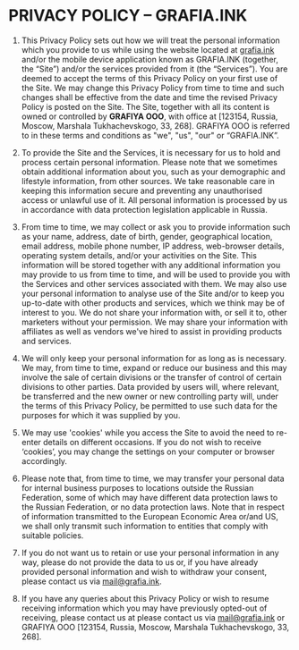 # PRIVACY POLICY – GRAFIA.INK

1.	This Privacy Policy sets out how we will treat the personal information which you provide to us while using the website located at [grafia.ink](https://grafia.ink/) and/or the mobile device application known as GRAFIA.INK (together, the “Site”) and/or the services provided from it (the “Services”). You are deemed to accept the terms of this Privacy Policy on your first use of the Site. We may change this Privacy Policy from time to time and such changes shall be effective from the date and time the revised Privacy Policy is posted on the Site. The Site, together with all its content is owned or controlled by **GRAFIYA OOO**, with office at [123154, Russia, Moscow, Marshala Tukhachevskogo, 33, 268]. GRAFIYA OOO is referred to in these terms and conditions as "we", "us", "our" or “GRAFIA.INK”.

2.	To provide the Site and the Services, it is necessary for us to hold and process certain personal information. Please note that we sometimes obtain additional information about you, such as your demographic and lifestyle information, from other sources. We take reasonable care in keeping this information secure and preventing any unauthorised access or unlawful use of it. All personal information is processed by us in accordance with data protection legislation applicable in Russia.

3.	From time to time, we may collect or ask you to provide information such as your name, address, date of birth, gender, geographical location, email address, mobile phone number, IP address, web-browser details, operating system details, and/or your activities on the Site. This information will be stored together with any additional information you may provide to us from time to time, and will be used to provide you with the Services and other services associated with them. We may also use your personal information to analyse use of the Site and/or to keep you up-to-date with other products and services, which we think may be of interest to you. We do not share your information with, or sell it to, other marketers without your permission. We may share your information with affiliates as well as vendors we've hired to assist in providing products and services.

4.	We will only keep your personal information for as long as is necessary. We may, from time to time, expand or reduce our business and this may involve the sale of certain divisions or the transfer of control of certain divisions to other parties. Data provided by users will, where relevant, be transferred and the new owner or new controlling party will, under the terms of this Privacy Policy, be permitted to use such data for the purposes for which it was supplied by you.

5.	We may use 'cookies' while you access the Site to avoid the need to re-enter details on different occasions. If you do not wish to receive ‘cookies’, you may change the settings on your computer or browser accordingly.

6.	Please note that, from time to time, we may transfer your personal data for internal business purposes to locations outside the Russian Federation, some of which may have different data protection laws to the Russian Federation, or no data protection laws. Note that in respect of information transmitted to the European Economic Area or/and US, we shall only transmit such information to entities that comply with suitable policies.

7.	If you do not want us to retain or use your personal information in any way, please do not provide the data to us or, if you have already provided personal information and wish to withdraw your consent, please contact us via <mail@grafia.ink>.

8.	If you have any queries about this Privacy Policy or wish to resume receiving information which you may have previously opted-out of receiving, please contact us at please contact us via <mail@grafia.ink> or GRAFIYA OOO [123154, Russia, Moscow, Marshala Tukhachevskogo, 33, 268].
